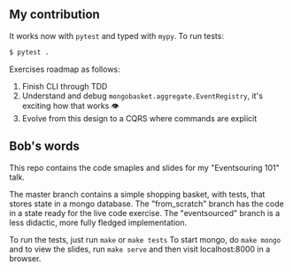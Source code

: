 ## My contribution

It works now with `pytest` and typed with `mypy`. To run tests:

```bash
$ pytest .
```

Exercises roadmap as follows: 

1. Finish CLI through TDD
2. Understand and debug `mongobasket.aggregate.EventRegistry`, it's exciting how that works 👁
3. Evolve from this design to a CQRS where commands are explicit

## Bob's words

This repo contains the code smaples and slides for my "Eventsouring 101" talk.

The master branch contains a simple shopping basket, with tests, that stores state in a mongo database.
The "from_scratch" branch has the code in a state ready for the live code exercise.
The "eventsourced" branch is a less didactic, more fully fledged implementation.


To run the tests, just run `make` or `make tests`
To start mongo, do `make mongo` and to view the slides, run `make serve` and then visit localhost:8000 in a browser.
